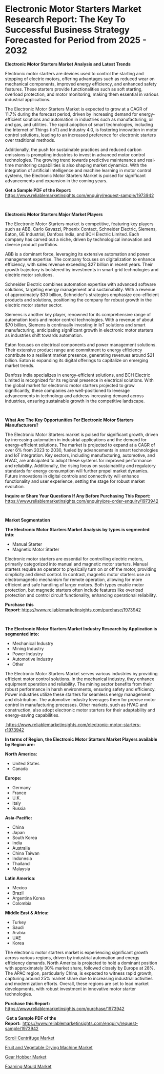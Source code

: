<p><h1>Electronic Motor Starters Market Research Report: The Key To Successful Business Strategy Forecasted for Period from 2025 - 2032</h1></p><p><strong>Electronic Motor Starters Market Analysis and Latest Trends</strong></p>
<p><p>Electronic motor starters are devices used to control the starting and stopping of electric motors, offering advantages such as reduced wear on mechanical components, improved energy efficiency, and enhanced safety features. These starters provide functionalities such as soft starting, overload protection, and motor monitoring, making them essential in various industrial applications.</p><p>The Electronic Motor Starters Market is expected to grow at a CAGR of 11.7% during the forecast period, driven by increasing demand for energy-efficient solutions and automation in industries such as manufacturing, oil and gas, and utilities. The rapid adoption of smart technologies, including the Internet of Things (IoT) and Industry 4.0, is fostering innovation in motor control solutions, leading to an increased preference for electronic starters over traditional methods.</p><p>Additionally, the push for sustainable practices and reduced carbon emissions is prompting industries to invest in advanced motor control technologies. The growing trend towards predictive maintenance and real-time monitoring capabilities is also shaping market dynamics. With the integration of artificial intelligence and machine learning in motor control systems, the Electronic Motor Starters Market is poised for significant advancements and expansion in the coming years.</p></p>
<p><strong>Get a Sample PDF of the Report:&nbsp;</strong> <a href="https://www.reliablemarketinsights.com/enquiry/request-sample/1973942?utm_campaign=2280&utm_medium=2&utm_source=Github&utm_content=ia&utm_term=11042025&utm_id=electronic-motor-starters">https://www.reliablemarketinsights.com/enquiry/request-sample/1973942</a></p>
<p>&nbsp;</p>
<p><strong>Electronic Motor Starters Major Market Players</strong></p>
<p><p>The Electronic Motor Starters market is competitive, featuring key players such as ABB, Carlo Gavazzi, Phoenix Contact, Schneider Electric, Siemens, Eaton, GE Industrial, Danfoss India, and BCH Electric Limited. Each company has carved out a niche, driven by technological innovation and diverse product portfolios.</p><p>ABB is a dominant force, leveraging its extensive automation and power management expertise. The company focuses on digitalization to enhance efficiency, with sales revenue exceeding $27 billion in recent years. Their growth trajectory is bolstered by investments in smart grid technologies and electric motor solutions.</p><p>Schneider Electric combines automation expertise with advanced software solutions, targeting energy management and sustainability. With a revenue of approximately $30 billion, Schneider's strategies emphasize eco-efficient products and solutions, positioning the company for robust growth in the electric motor starter sector.</p><p>Siemens is another key player, renowned for its comprehensive range of automation tools and motor control technologies. With a revenue of about $70 billion, Siemens is continually investing in IoT solutions and smart manufacturing, anticipating significant growth in electronic motor starters as industries shift towards automation.</p><p>Eaton focuses on electrical components and power management solutions. Their extensive product range and commitment to energy efficiency contribute to a resilient market presence, generating revenues around $21 billion. Eaton is expanding its digital offerings to capitalize on emerging market trends.</p><p>Danfoss India specializes in energy-efficient solutions, and BCH Electric Limited is recognized for its regional presence in electrical solutions. With the global market for electronic motor starters projected to grow significantly, these companies are well-positioned to leverage advancements in technology and address increasing demand across industries, ensuring sustainable growth in the competitive landscape.</p></p>
<p>&nbsp;</p>
<p><strong>What Are The Key Opportunities For Electronic Motor Starters Manufacturers?</strong></p>
<p><p>The Electronic Motor Starters market is poised for significant growth, driven by increasing automation in industrial applications and the demand for energy-efficient solutions. The market is projected to expand at a CAGR of over 6% from 2023 to 2030, fueled by advancements in smart technologies and IoT integration. Key sectors, including manufacturing, automotive, and HVAC, are anticipated to adopt these systems for improved performance and reliability. Additionally, the rising focus on sustainability and regulatory standards for energy consumption will further propel market dynamics. Future innovations in digital controls and connectivity will enhance functionality and user experience, setting the stage for robust market evolution.</p></p>
<p><strong>Inquire or Share Your Questions If Any Before Purchasing This Report:</strong> <a href="https://www.reliablemarketinsights.com/enquiry/pre-order-enquiry/1973942?utm_campaign=2280&utm_medium=2&utm_source=Github&utm_content=ia&utm_term=11042025&utm_id=electronic-motor-starters">https://www.reliablemarketinsights.com/enquiry/pre-order-enquiry/1973942</a></p>
<p>&nbsp;</p>
<p><strong>Market Segmentation</strong></p>
<p><strong>The Electronic Motor Starters Market Analysis by types is segmented into:</strong></p>
<p><ul><li>Manual Starter</li><li>Magnetic Motor Starter</li></ul></p>
<p><p>Electronic motor starters are essential for controlling electric motors, primarily categorized into manual and magnetic motor starters. Manual starters require an operator to physically turn on or off the motor, providing simplicity and direct control. In contrast, magnetic motor starters use an electromagnetic mechanism for remote operation, allowing for more efficient and safe handling of larger motors. Both types enable motor protection, but magnetic starters often include features like overload protection and control circuit functionality, enhancing operational reliability.</p></p>
<p><strong>Purchase this Report:&nbsp;</strong><a href="https://www.reliablemarketinsights.com/purchase/1973942?utm_campaign=2280&utm_medium=2&utm_source=Github&utm_content=ia&utm_term=11042025&utm_id=electronic-motor-starters">https://www.reliablemarketinsights.com/purchase/1973942</a></p>
<p>&nbsp;</p>
<p><strong>The Electronic Motor Starters Market Industry Research by Application is segmented into:</strong></p>
<p><ul><li>Mechanical Industry</li><li>Mining Industry</li><li>Power Industry</li><li>Automotive Industry</li><li>Other</li></ul></p>
<p><p>The Electronic Motor Starters Market serves various industries by providing efficient motor control solutions. In the mechanical industry, they enhance equipment operation and reliability. The mining sector benefits from their robust performance in harsh environments, ensuring safety and efficiency. Power industries utilize these starters for seamless energy management and distribution. The automotive industry leverages them for precise motor control in manufacturing processes. Other markets, such as HVAC and construction, also adopt electronic motor starters for their adaptability and energy-saving capabilities.</p></p>
<p><a href="https://www.reliablemarketinsights.com/electronic-motor-starters-r1973942?utm_campaign=2280&utm_medium=2&utm_source=Github&utm_content=ia&utm_term=11042025&utm_id=electronic-motor-starters">&nbsp;https://www.reliablemarketinsights.com/electronic-motor-starters-r1973942</a></p>
<p><strong>In terms of Region, the Electronic Motor Starters Market Players available by Region are:</strong></p>
<p>
    <p> <strong> North America: </strong>
        <ul>
            <li>United States</li>
            <li>Canada</li>
        </ul>
        </p> 
    <p> <strong> Europe: </strong>
        <ul>
            <li>Germany</li>
            <li>France</li>
            <li>U.K.</li>
            <li>Italy</li>
            <li>Russia</li>
        </ul>
        </p> 
    <p> <strong> Asia-Pacific: </strong>
        <ul>
            <li>China</li>
            <li>Japan</li>
            <li>South Korea</li>
            <li>India</li>
            <li>Australia</li>
            <li>China Taiwan</li>
            <li>Indonesia</li>
            <li>Thailand</li>
            <li>Malaysia</li>
        </ul>
        </p> 
    <p> <strong> Latin America: </strong>
        <ul>
            <li>Mexico</li>
            <li>Brazil</li>
            <li>Argentina Korea</li>
            <li>Colombia</li>
        </ul>
        </p> 
    <p> <strong> Middle East & Africa: </strong>
        <ul>
            <li>Turkey</li>
            <li>Saudi</li>
            <li>Arabia</li>
            <li>UAE</li>
            <li>Korea</li>
        </ul>
    </p>
    </p>
<p><p>The electronic motor starters market is experiencing significant growth across various regions, driven by industrial automation and energy efficiency demands. North America is projected to hold a dominant position with approximately 30% market share, followed closely by Europe at 28%. The APAC region, particularly China, is expected to witness rapid growth, capturing around 25% market share due to increasing industrial activities and modernization efforts. Overall, these regions are set to lead market developments, with robust investment in innovative motor starter technologies.</p></p>
<p><strong>Purchase this Report: </strong><a href="https://www.reliablemarketinsights.com/purchase/1973942?utm_campaign=2280&utm_medium=2&utm_source=Github&utm_content=ia&utm_term=11042025&utm_id=electronic-motor-starters">https://www.reliablemarketinsights.com/purchase/1973942</a></p>
<p>&nbsp;<strong>Get a Sample PDF of the Report:&nbsp;&nbsp;</strong><a href="https://www.reliablemarketinsights.com/enquiry/request-sample/1973942?utm_campaign=2280&utm_medium=2&utm_source=Github&utm_content=ia&utm_term=11042025&utm_id=electronic-motor-starters">https://www.reliablemarketinsights.com/enquiry/request-sample/1973942</a></p>
<p><strong></strong></p>
<p><p><a href="https://github.com/dukawashviro/Market-Research-Report-List-1/blob/main/scroll-centrifuge-market.md?utm_campaign=2280&utm_medium=2&utm_source=Github&utm_content=ia&utm_term=11042025&utm_id=electronic-motor-starters">Scroll Centrifuge Market</a></p><p><a href="https://github.com/timayuethem/Market-Research-Report-List-1/blob/main/fruit-and-vegetable-drying-machine-market.md?utm_campaign=2280&utm_medium=2&utm_source=Github&utm_content=ia&utm_term=11042025&utm_id=electronic-motor-starters">Fruit and Vegetable Drying Machine Market</a></p><p><a href="https://github.com/molayrabeta/Market-Research-Report-List-1/blob/main/gear-hobber-market.md?utm_campaign=2280&utm_medium=2&utm_source=Github&utm_content=ia&utm_term=11042025&utm_id=electronic-motor-starters">Gear Hobber Market</a></p><p><a href="https://github.com/rembaentin6f/Market-Research-Report-List-1/blob/main/foaming-mould-market.md?utm_campaign=2280&utm_medium=2&utm_source=Github&utm_content=ia&utm_term=11042025&utm_id=electronic-motor-starters">Foaming Mould Market</a></p></p>
